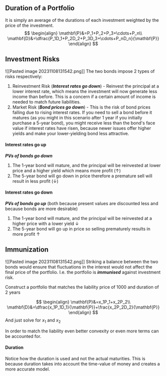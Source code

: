 ## Duration of a Portfolio

It is simply an average of the durations of each investment weighted by the price of the investment.
$$
\begin{align}
\mathbf{P}&=P_1+P_2+P_3+\cdots+P_n\\
\mathbf{D}&=\dfrac{P_1D_1+P_2D_2+P_3D_3+\cdots+P_nD_n}{\mathbf{P}}
\end{align}
$$
## Investment Risks
![[Pasted image 20231108131542.png]]
The two bonds impose 2 types of risks respectively:
1. Reinvestment Risk (***Interest rates go down***) - Reinvest the principal at a lower interest rate, which means the investment will now generate less income than before. This is a concern if  a certain amount of income is needed to match future liabilities.
2. Market Risk (***Bond prices go down***) - This is the risk of bond prices falling due to rising interest rates. If you need to sell a bond before it matures (as you might in this scenario after 1 year if you initially purchase a 5-year bond), you might receive less than the bond's face value if interest rates have risen, because newer issues offer higher yields and make your lower-yielding bond less attractive.

#### Interest rates go up
***PVs of bonds go down***

1. The 1-year bond will mature, and the principal will be reinvested at lower price and a higher yield which means more profit ($\uparrow$)
2. The 5-year bond will go down in price therefore a premature sell will result in less profit $(\downarrow)$

#### Interest rates go down
***PVs of bonds go up*** (both because present values are discounted less and because bonds are more desirable)

1. The 1-year bond will mature, and the principal will be reinvested at a higher price with a lower yield $\downarrow$
2. The 5-year bond will go up in price so selling prematurely results in more profit $\uparrow$

## Immunization
![[Pasted image 20231108131542.png]]
Striking a balance between the two bonds would ensure that fluctuations in the interest would not affect the final price of the portfolio. I.e. the portfolio is ***immunised*** against investment risk.

Construct a portfolio that matches the liability price of 1000 and duration of 2 years

$$
\begin{align}
\mathbf{P}&=x_1P_1+x_2P_2\\
\mathbf{D}&=\dfrac{x_1P_1D_1}{\mathbf{P}}+\frac{x_2P_2D_2}{\mathbf{P}}
\end{align}
$$
And just solve for $x_1$ and $x_2$

In order to match the liability even better convexity or even more terms can be accounted for.
#### Duration
Notice how the duration is used and not the actual maturities. This is because duration takes into account the time-value of money and creates a more accurate model.
